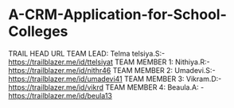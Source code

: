 # A-CRM-Application-for-School-Colleges
TRAIL HEAD URL
TEAM LEAD: Telma telsiya.S:- https://trailblazer.me/id/ttelsiyat
TEAM MEMBER 1: Nithiya.R:- https://trailblazer.me/id/nithr46
TEAM MEMBER 2: Umadevi.S:- https://trailblazer.me/id/umadevi41
TEAM MEMBER 3: Vikram.D:- https://trailblazer.me/id/vikrd
TEAM MEMBER 4: Beaula.A: -https://trailblazer.me/id/beula13

